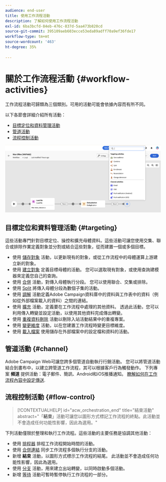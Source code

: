 ```yaml
---
audience: end-user
title: 使用工作流程活動
description: 了解如何使用工作流程活動
exl-id: 6ba3bcfd-84eb-476c-837d-5aa473b820cd
source-git-commit: 395109aeb603ecce53eda89adff70a9ef36fde17
workflow-type: tm+mt
source-wordcount: '463'
ht-degree: 35%

---
```



# 關於工作流程活動 {#workflow-activities}

工作流程活動可歸類為三個類別。可用的活動可能會依據內容而有所不同。

以下各節會詳細介紹所有活動：

* [目標定位和資料管理活動](#targeting)
* [管道活動](#channel)
* [流程控制活動](#flow-control)

![](../assets/workflow-activities.png)

## 目標定位和資料管理活動 {#targeting}

這些活動專門針對目標定位、操控和擴充母體資料。這些活動可讓您使用交集、聯合或排除作業定義對象並分割或結合這些對象，從而建置一個或多個目標。

* 使用 [儲存對象](save-audience.md) 活動，以更新現有的對象，或從工作流程中的母體運算上游建立新的對象。
* 使用 [建立對象](build-audience.md) 定義目標母體的活動。 您可以選取現有對象，或使用查詢建模器來定義您自己的查詢。
* 使用 [合併](combine.md) 活動，對傳入母體執行分段。 您可以使用聯合、交集或排除。
* 使用 [Split](split.md) 將傳入母體分段為數個子集的活動。
* 使用 [調解](reconciliation.md) 活動定義Adobe Campaign資料庫中的資料與工作表中的資料（例如從外部檔案載入的資料）之間的連結。
* 使用 [擴充](enrichment.md) 活動，定義要在工作流程中處理的其他資料。 透過此活動，您可以利用傳入轉變並設定活動，以使用其他資料完成傳出轉變。
* 使用 [重複資料刪除](deduplication.md) 活動以刪除入站活動結果中的重複專案。
* 使用 [變更維度](change-dimension.md) 活動，以在您建置工作流程時變更目標維度。
* 使用 [載入檔案](load-file.md) 使用儲存在外部檔案中的設定檔和資料的活動。

## 管道活動 {#channel}

Adobe Campaign Web可讓您跨多個管道自動執行行銷活動。 您可以將管道活動結合到畫布中，以建立跨管道工作流程，其可以根據客戶行為觸發動作。 下列專案 **頻道** 提供活動：電子郵件、簡訊、Android和iOS推播通知。 [瞭解如何在工作流程內容中設定傳送](channels.md).

## 流程控制活動 {#flow-control}

>[!CONTEXTUALHELP]
>id="acw_orchestration_end"
>title="結束活動"
>abstract="「**結束**」活動可讓您以圖形方式標記工作流程的終點。此活動並不會造成任何功能性影響，因此為選用。"

下列活動僅限於整理和執行工作流程。這些活動的主要任務是協調其他活動：

* 使用 [排程器](scheduler.md) 排程工作流程開始時間的活動。
* 使用 [合併連結](and-join.md) 同步工作流程多個執行分支的活動。
* 新增 **結束** 活動，以圖形方式標示工作流程的結尾。 此活動並不會造成任何功能性影響，因此為選用。
* 使用 [分支](fork.md) 活動，用來建立出站轉變，以同時啟動多個活動。
* 新增 [等待](wait.md) 活動可暫時暫停執行工作流程的一部分。

<!--
## Data management activities {#data-management}

overview: what they're used for
which use case you can perform with them

list available activities + short description + ref to section
-->

